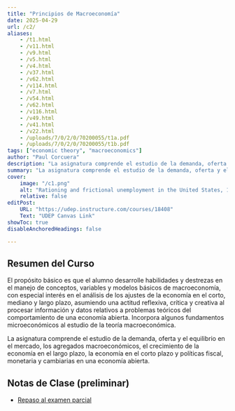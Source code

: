 ```yaml
---
title: "Principios de Macroeconomía" 
date: 2025-04-29
url: /c2/
aliases:
    - /t1.html
    - /v11.html
    - /v9.html
    - /v5.html
    - /v4.html
    - /v37.html
    - /v62.html
    - /v114.html
    - /v7.html
    - /v54.html
    - /v62.html
    - /v116.html
    - /v49.html
    - /v41.html
    - /v22.html
    - /uploads/7/0/2/0/70200055/t1a.pdf
    - /uploads/7/0/2/0/70200055/t1b.pdf
tags: ["economic theory", "macroeconomics"]
author: "Paul Corcuera"
description: "La asignatura comprende el estudio de la demanda, oferta y el equilibrio en el mercado, los agregados macroeconómicos, el crecimiento de la economía en el largo plazo, la economía en el corto plazo y políticas fiscal, monetaria y cambiarias en una economía abierta." 
summary: "La asignatura comprende el estudio de la demanda, oferta y el equilibrio en el mercado, los agregados macroeconómicos, el crecimiento de la economía en el largo plazo, la economía en el corto plazo y políticas fiscal, monetaria y cambiarias en una economía abierta." 
cover:
    image: "/c1.png"
    alt: "Rationing and frictional unemployment in the United States, 1964–2009"
    relative: false
editPost:
    URL: "https://udep.instructure.com/courses/18408"
    Text: "UDEP Canvas Link"
showToc: true
disableAnchoredHeadings: false

---
```


## Resumen del Curso

El propósito básico es que el alumno desarrolle habilidades y destrezas en el manejo de conceptos, variables y modelos básicos de macroeconomía, con especial interés en el análisis de los ajustes de la economía en el corto, mediano y largo plazo, asumiendo una actitud reflexiva, crítica y creativa al procesar información y datos relativos a problemas teóricos del comportamiento de una economía abierta. Incorpora algunos fundamentos microeconómicos al estudio de la teoría macroeconómica.

La asignatura comprende el estudio de la demanda, oferta y el equilibrio en el mercado, los agregados macroeconómicos, el crecimiento de la economía en el largo plazo, la economía en el corto plazo y políticas fiscal, monetaria y cambiarias en una economía abierta.

## Notas de Clase (preliminar)

- [Repaso al examen parcial](/repaso_parcial.pdf)


